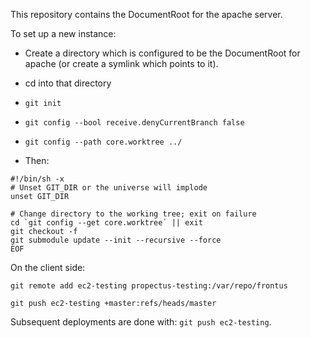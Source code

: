 
This repository contains the DocumentRoot for the apache server.

To set up a new instance:

- Create a directory which is configured to be the DocumentRoot for apache (or create a symlink which points to it).

- cd into that directory

- `git init`

- `git config --bool receive.denyCurrentBranch false`

- `git config --path core.worktree ../`

- Then:
```cat >.get/hooks/post-receive <<EOF
#!/bin/sh -x
# Unset GIT_DIR or the universe will implode
unset GIT_DIR

# Change directory to the working tree; exit on failure
cd `git config --get core.worktree` || exit
git checkout -f
git submodule update --init --recursive --force
EOF
```



On the client side:

`git remote add ec2-testing propectus-testing:/var/repo/frontus`

`git push ec2-testing +master:refs/heads/master`


Subsequent deployments are done with: `git push ec2-testing`.

